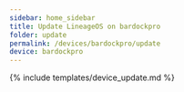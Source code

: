 ```yaml
---
sidebar: home_sidebar
title: Update LineageOS on bardockpro
folder: update
permalink: /devices/bardockpro/update
device: bardockpro
---
```

{% include templates/device_update.md %}
